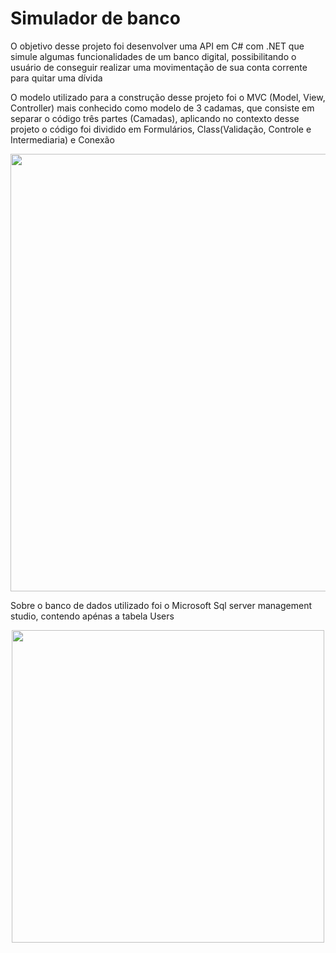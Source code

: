 # Simulador de banco

O objetivo desse projeto foi desenvolver uma API em C# com .NET que simule algumas funcionalidades de um banco digital, possibilitando o usuário de conseguir realizar uma movimentação de sua conta corrente para quitar uma dívida

O modelo utilizado para a construção desse projeto foi o MVC (Model, View, Controller) mais conhecido como modelo de 3 cadamas, que consiste em separar o código
três partes (Camadas), aplicando no contexto desse projeto o código foi dividido em Formulários, Class(Validação, Controle e Intermediaria) e Conexão 

<div align="Center">
<img src = "https://user-images.githubusercontent.com/73857448/170592917-68875196-510c-4c28-ab8e-d10fb9c509fa.png" width = "700px"/>
</div>

Sobre o banco de dados utilizado foi o Microsoft Sql server management studio, contendo apénas a tabela Users 

<div align = "center"> 
 <img src ="https://user-images.githubusercontent.com/73857448/170594359-336266e4-49c5-4867-a946-1660dc84cc7d.png" width = "500px"/>
 </div>
